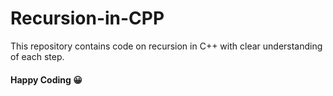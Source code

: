 # Recursion-in-CPP

This repository contains code on recursion in C++ with clear understanding of each step.


#### Happy Coding 😀
